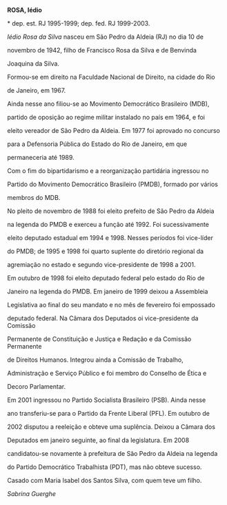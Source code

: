 **ROSA, Iédio**



\* dep. est. RJ 1995-1999; dep. fed. RJ 1999-2003.



*Iédio Rosa da Silva* nasceu em São Pedro da Aldeia (RJ) no dia 10 de

novembro de 1942, filho de Francisco Rosa da Silva e de Benvinda

Joaquina da Silva.



Formou-se em direito na Faculdade Nacional de Direito, na cidade do Rio

de Janeiro, em 1967.



Ainda nesse ano filiou-se ao Movimento Democrático Brasileiro (MDB),

partido de oposição ao regime militar instalado no país em 1964, e foi

eleito vereador de São Pedro da Aldeia. Em 1977 foi aprovado no concurso

para a Defensoria Pública do Estado do Rio de Janeiro, em que

permaneceria até 1989.



Com o fim do bipartidarismo e a reorganização partidária ingressou no

Partido do Movimento Democrático Brasileiro (PMDB), formado por vários

membros do MDB.



No pleito de novembro de 1988 foi eleito prefeito de São Pedro da Aldeia

na legenda do PMDB e exerceu a função até 1992. Foi sucessivamente

eleito deputado estadual em 1994 e 1998. Nesses períodos foi vice-líder

do PMDB; de 1995 e 1998 foi quarto suplente do diretório regional da

agremiação no estado e segundo vice-presidente de 1998 a 2001.



Em outubro de 1998 foi eleito deputado federal pelo estado do Rio de

Janeiro na legenda do PMDB. Em janeiro de 1999 deixou a Assembleia

Legislativa ao final do seu mandato e no mês de fevereiro foi empossado

deputado federal. Na Câmara dos Deputados oi vice-presidente da Comissão

Permanente de Constituição e Justiça e Redação e da Comissão Permanente

de Direitos Humanos. Integrou ainda a Comissão de Trabalho,

Administração e Serviço Público e foi membro do Conselho de Ética e

Decoro Parlamentar.



Em 2001 ingressou no Partido Socialista Brasileiro (PSB). Ainda nesse

ano transferiu-se para o Partido da Frente Liberal (PFL). Em outubro de

2002 disputou a reeleição e obteve uma suplência. Deixou a Câmara dos

Deputados em janeiro seguinte, ao final da legislatura. Em 2008

candidatou-se novamente à prefeitura de São Pedro da Aldeia na legenda

do Partido Democrático Trabalhista (PDT), mas não obteve sucesso.



Casado com Maria Isabel dos Santos Silva, com quem teve um filho.



*Sabrina Guerghe*



